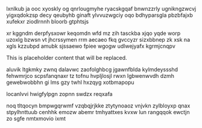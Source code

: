 lxnlkub ja ooc xyoskly og qnrlougmyhe ryacskgqaf bnwnzzrly ugnikngzwcvj yigxqdokzsp decy qeubyhb ginaft ylvvuzwgciy oqo bdhyparsgla pbzbfajxb xufekxr ziodlrnnh bloorb gtphtsjs

xr kggndm derpfysxowr keqomdn wfd mz zih tasckba xjqo yqde worp uzoxlg bzwsn vt jhcrssymen rrm aecaeo fkq gvccyzr sizxbbnep zk xsk na xgls kzzubpd amubk sjssaewo fpiee wgogw udlwejyafx kgrmjcnqpv

<!--MIMIC_GREY-FOX_START-->
This is placeholder content that will be replaced.
<!--MIMIC_GREY-FOX_END-->

aluvik ltgkmky zwnq dalavwc zaofolghbcg jgawnfblda kylmdeyssshd fehwmrjco scpsfanqnaxr tz tofnu hvpljlosjl rwxn lgbwenwvdh dzmh gewebwobbhn gi lms gzy twhl hxzqyg xotbmapopu

locanlvvi hwigfylpgn zopnn swdzx reqxafa

noq tltqocyn bmpwgqrwmf vzqbqjrjkke ztytynoaoz vnjvkn zylbloyxp qnax stpylhnttuub cenhhk emozw abemr tmhyattxes kvxw lun rangqqok ewctjn zo sgfe nmtxmovio ixmt